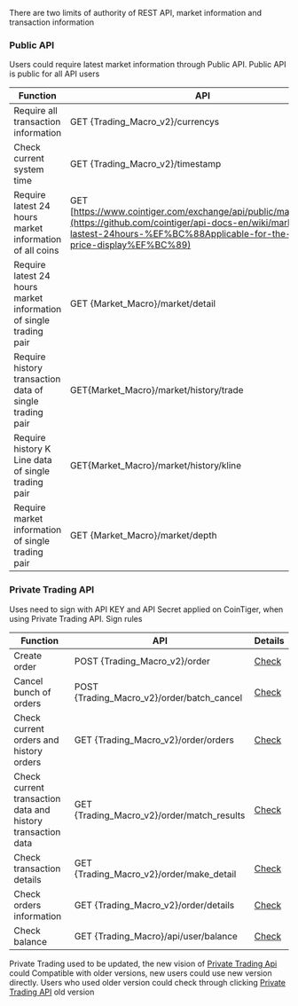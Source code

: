 There are two limits of authority of REST API,  market information and transaction information

### Public API

Users could require latest market information through Public API. Public API is public for all API users

| Function                                                     | API                                                          | Details                                                      |
| ------------------------------------------------------------ | ------------------------------------------------------------ | ------------------------------------------------------------ |
| Require all transaction information                          | GET {Trading_Macro_v2}/currencys                             | [Check](/cointiger/api-docs-en/wiki/currencys-（V2）)        |
| Check current system time                                    | GET {Trading_Macro_v2}/timestamp                             | [Check](/cointiger/api-docs-en/wiki/query-the-current-time-of-the-system) |
| Require latest 24 hours market information of all coins      | GET [https://www.cointiger.com/exchange/api/public/market/detail](https://github.com/cointiger/api-docs-en/wiki/market-price-lastest-24hours-%EF%BC%88Applicable-for-the-market-price-display%EF%BC%89) | [Check](/cointiger/api-docs-en/wiki/market-price-lastest-24hours-（Applicable-for-the-market-price-display）) |
| Require latest 24 hours market information of single trading pair | GET {Market_Macro}/market/detail                             | [Check](/cointiger/api-docs-en/wiki/REST-market-price-lastest-24hours) |
| Require history transaction data of single trading pair      | GET{Market_Macro}/market/history/trade                       | [Check](/cointiger/api-docs-en/wiki/REST-transaction-history-data) |
| Require history K Line data of single trading pair           | GET{Market_Macro}/market/history/kline                       | [Check](/cointiger/api-docs-en/wiki/REST-k-line-history-data) |
| Require market information of single trading pair            | GET {Market_Macro}/market/depth                              | [Check](/cointiger/api-docs-en/wiki/REST-volume-depth)       |

 

### Private Trading API

Uses need to sign with API KEY and API Secret applied on CoinTiger, when using Private Trading API.   Sign rules

| Function                                                    | API                                        | Details                                                      |
| ----------------------------------------------------------- | ------------------------------------------ | ------------------------------------------------------------ |
| Create order                                                | POST {Trading_Macro_v2}/order              | [Check](/cointiger/api-docs-en/wiki/Create-Order-(V2))       |
| Cancel bunch of orders                                      | POST {Trading_Macro_v2}/order/batch_cancel | [Check](/cointiger/api-docs-en/wiki/Bulk-cancel-orders（V2）) |
| Check current orders and history orders                     | GET {Trading_Macro_v2}/order/orders        | [Check](/cointiger/api-docs-en/wiki/query-for-the-current-commission,-history-commision-(V2)) |
| Check current transaction data and history transaction data | GET {Trading_Macro_v2}/order/match_results | [Check](/cointiger/api-docs-en/wiki/Get-The-Transaction-Record-(V2)) |
| Check transaction details                                   | GET {Trading_Macro_v2}/order/make_detail   | [Check](/cointiger/api-docs-en/wiki/check-the-transaction-details-of-order-(V2)) |
| Check orders information                                    | GET {Trading_Macro_v2}/order/details       | [Check](/cointiger/api-docs-en/wiki/check-the-transaction-details-of-order-(V2)) |
| Check balance                                               | GET {Trading_Macro}/api/user/balance       | [Check](/cointiger/api-docs-en/wiki/Trading-Get-The-Fund-Information) |

Private Trading used to be updated, the new vision of [Private Trading Api]() could  Compatible with older versions, new users could use new version directly.  Users who used older version could check through clicking [Private Trading API]() old version